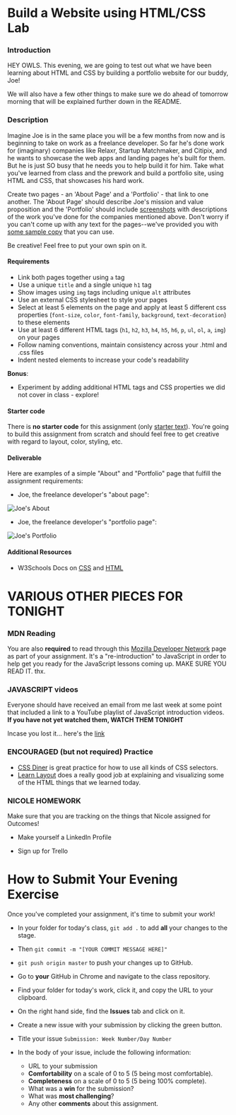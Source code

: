 

# Build a Website using HTML/CSS Lab

### Introduction

HEY OWLS. This evening, we are going to test out what we have been learning about HTML and CSS by building a portfolio website for our buddy, Joe!

We will also have a few other things to make sure we do ahead of tomorrow morning that will be explained further down in the README.

### Description


Imagine Joe is in the same place you will be a few months from now and is beginning to take on work as a freelance developer.  So far he's done work for (imaginary) companies like Relaxr, Startup Matchmaker, and Citipix, and he wants to showcase the web apps and landing pages he's built for them.  But he is just SO busy that he needs you to help build it for him. Take what you've learned from class and the prework and build a portfolio site, using HTML and  CSS, that showcases his hard work.

Create two pages - an 'About Page' and a 'Portfolio' - that link to one another. The 'About Page' should describe Joe's mission and value proposition and the 'Portfolio' should include [screenshots](starter-code/images) with descriptions of the work you've done for the companies mentioned above. Don't worry if you can't come up with any text for the pages--we've provided you with [some sample copy](starter-code/sample-copy.txt) that you can use.

Be creative! Feel free to put your own spin on it.

#### Requirements

- Link both pages together using `a` tag
- Use a unique `title` and a single unique `h1` tag
- Show images using `img` tags including unique `alt` attributes
- Use an external CSS stylesheet to style your pages
- Select at least 5 elements on the page and apply at least 5 different css properties (`font-size`, `color`, `font-family`, `background`, `text-decoration`) to these elements
- Use at least 6 different HTML tags (`h1`, `h2`, `h3`, `h4`, `h5`, `h6`, `p`, `ul`, `ol`, `a`, `img`) on your pages
- Follow naming conventions, maintain consistency across your .html and .css files
- Indent nested elements to increase your code's readability

**Bonus**:

- Experiment by adding additional HTML tags and CSS properties we did not cover in class - explore!



#### Starter code

There is **no starter code** for this assignment (only [starter text](starter-code/sample-copy.txt)). You're going to build this assignment from scratch and should feel free to get creative with regard to layout, color, styling, etc.

#### Deliverable

Here are examples of a simple "About" and "Portfolio" page that fulfill the assignment requirements:

- Joe, the freelance developer's "about page":

![Joe's About](https://i.imgur.com/glWa47g.png)

- Joe, the freelance developer's "portfolio page":

![Joe's Portfolio](https://i.imgur.com/zhBMmuJ.png)

#### Additional Resources

- W3Schools Docs on [CSS](http://www.w3schools.com/css/css_howto.asp) and [HTML](http://www.w3schools.com/html/)

# VARIOUS OTHER PIECES FOR TONIGHT

### MDN Reading

You are also **required** to read through this [Mozilla Developer Network](https://developer.mozilla.org/en-US/docs/Web/JavaScript/A_re-introduction_to_JavaScript) page as part of your assignment. It's a "re-introduction" to JavaScript in order to help get you ready for the JavaScript lessons coming up. MAKE SURE YOU READ IT. thx.

### JAVASCRIPT videos

Everyone should have received an email from me last week at some point that included a link to a YouTube playlist of JavaScript introduction videos.  **If you have not yet watched them, WATCH THEM TONIGHT**

Incase you lost it... here's the [link](https://www.youtube.com/watch?v=Kc9FFHbLATI&list=PLw1xVKFbouem3dTQpZi645Z3NMVpMeBud&index=1)

### ENCOURAGED (but not required) Practice

* [CSS Diner](http://flukeout.github.io/) is great practice for how to use all kinds of CSS selectors.
* [Learn Layout](http://learnlayout.com/) does a really good job at explaining and visualizing some of the HTML things that we learned today.

### NICOLE HOMEWORK

Make sure that you are tracking on the things that Nicole assigned for Outcomes!

* Make yourself a LinkedIn Profile

* Sign up for Trello

# How to Submit Your Evening Exercise
Once you've completed your assignment, it's time to submit your work!

* In your folder for today's class, `git add .` to add **all** your changes to the stage.

* Then `git commit -m "[YOUR COMMIT MESSAGE HERE]"`

* `git push origin master` to push your changes up to GitHub.

* Go to **your** GitHub in Chrome and navigate to the class repository.

* Find your folder for today's work, click it, and copy the URL to your clipboard.

* On the right hand side, find the **Issues** tab and click on it.

* Create a new issue with your submission by clicking the green button.

* Title your issue `Submission: Week Number/Day Number`

* In the body of your issue, include the following information:
  * URL to your submission
  * **Comfortability** on a scale of 0 to 5 (5 being most comfortable).
  * **Completeness** on a scale of 0 to 5 (5 being 100% complete).
  * What was a **win** for the submission?
  * What was **most challenging**?
  * Any other **comments** about this assignment.
